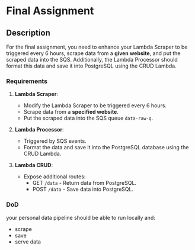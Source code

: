 
# Final Assignment

## Description

For the final assignment, you need to enhance your Lambda Scraper to be triggered every 6 hours, scrape data from a **given website**, and put the scraped data into the SQS. Additionally, the Lambda Processor should format this data and save it into PostgreSQL using the CRUD Lambda.

### Requirements

1. **Lambda Scraper**:
   - Modify the Lambda Scraper to be triggered every 6 hours.
   - Scrape data from a **specified website**.
   - Put the scraped data into the SQS queue `data-raw-q`.

2. **Lambda Processor**:
   - Triggered by SQS events.
   - Format the data and save it into the PostgreSQL database using the CRUD Lambda.

3. **Lambda CRUD**:
   - Expose additional routes:
     - GET `/data` - Return data from PostgreSQL.
     - POST `/data` - Save data into PostgreSQL.

### DoD

your personal data pipeline should be able to run locally and:

- scrape
- save
- serve data
